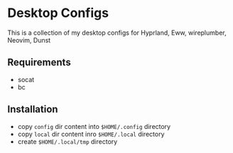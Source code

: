 # Desktop Configs

This is a collection of my desktop configs for Hyprland, Eww, wireplumber, Neovim, Dunst

## Requirements

- socat
- bc

## Installation

- copy `config` dir content into `$HOME/.config` directory
- copy `local` dir content inro `$HOME/.local` directory
- create `$HOME/.local/tmp` directory
